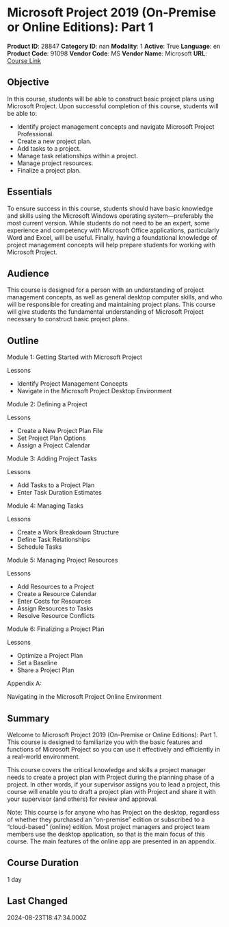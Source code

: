 # Microsoft Project 2019 (On-Premise or Online Editions): Part 1

**Product ID**: 28847
**Category ID**: nan
**Modality**: 1
**Active**: True
**Language**: en
**Product Code**: 91098
**Vendor Code**: MS
**Vendor Name**: Microsoft
**URL**: [Course Link](https://www.fastlaneus.com/course/microsoft-91098)

## Objective
In this course, students will be able to construct basic project plans using Microsoft Project. Upon successful completion of this course, students will be able to:

 

- Identify project management concepts and navigate Microsoft Project Professional.
- Create a new project plan.
- Add tasks to a project.
- Manage task relationships within a project.
- Manage project resources.
- Finalize a project plan.

## Essentials
To ensure success in this course, students should have basic knowledge and skills using the Microsoft Windows operating system—preferably the most current version. While students do not need to be an expert, some experience and competency with Microsoft Office applications, particularly Word and Excel, will be useful. Finally, having a foundational knowledge of project management concepts will help prepare students for working with Microsoft Project.

## Audience
This course is designed for a person with an understanding of project management concepts, as well as general desktop computer skills, and who will be responsible for creating and maintaining project plans. This course will give students the fundamental understanding of Microsoft Project necessary to construct basic project plans.

## Outline
Module 1: Getting Started with Microsoft Project


Lessons

 
- Identify Project Management Concepts
- Navigate in the Microsoft Project Desktop Environment

Module 2: Defining a Project


Lessons

 

- Create a New Project Plan File
- Set Project Plan Options
- Assign a Project Calendar

Module 3: Adding Project Tasks


Lessons

 

- Add Tasks to a Project Plan
- Enter Task Duration Estimates

Module 4: Managing Tasks


Lessons

 

- Create a Work Breakdown Structure
- Define Task Relationships
- Schedule Tasks

Module 5: Managing Project Resources


Lessons

 

- Add Resources to a Project
- Create a Resource Calendar
- Enter Costs for Resources
- Assign Resources to Tasks
- Resolve Resource Conflicts

Module 6: Finalizing a Project Plan


Lessons

 

- Optimize a Project Plan
- Set a Baseline
- Share a Project Plan

Appendix A:

 Navigating in the Microsoft Project Online Environment

## Summary
Welcome to Microsoft Project 2019 (On-Premise or Online Editions): Part 1. This course is designed to familiarize you with the basic features and functions of Microsoft Project so you can use it effectively and efficiently in a real-world environment. 

This course covers the critical knowledge and skills a project manager needs to create a project plan with Project during the planning phase of a project. In other words, if your supervisor assigns you to lead a project, this course will enable you to draft a project plan with Project and share it with your supervisor (and others) for review and approval. 

Note: This course is for anyone who has Project on the desktop, regardless of whether they purchased an “on-premise” edition or subscribed to a “cloud-based” (online) edition. Most project managers and project team members use the desktop application, so that is the main focus of this course. The main features of the online app are presented in an appendix.

## Course Duration
1 day

## Last Changed
2024-08-23T18:47:34.000Z
